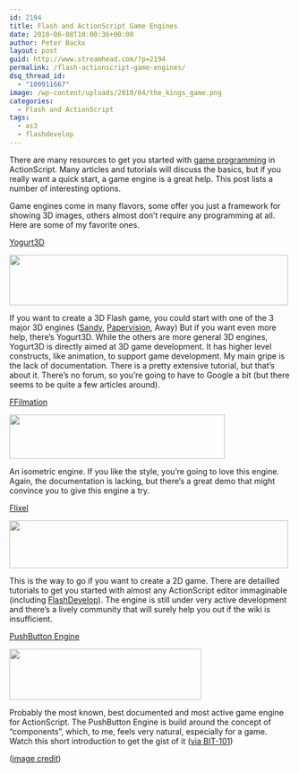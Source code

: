 ```yaml
---
id: 2194
title: Flash and ActionScript Game Engines
date: 2010-06-08T10:00:36+00:00
author: Peter Backx
layout: post
guid: http://www.streamhead.com/?p=2194
permalink: /flash-actionscript-game-engines/
dsq_thread_id:
  - "100911667"
image: /wp-content/uploads/2010/04/the_kings_game.png
categories:
  - Flash and ActionScript
tags:
  - as3
  - flashdevelop
---
```

There are many resources to get you started with <a title="13 Resources to Get Started in Game Programming" href="http://www.streamhead.com/13-game-programming-links/" target="_blank">game programming</a> in ActionScript. Many articles and tutorials will discuss the basics, but if you really want a quick start, a game engine is a great help. This post lists a number of interesting options.

<!--more-->Game engines come in many flavors, some offer you just a framework for showing 3D images, others almost don&#8217;t require any programming at all. Here are some of my favorite ones.

<a title="Yogurt3D" href="http://www.yogurt3d.com/" target="_blank">Yogurt3D</a>

[<img class="alignnone size-full wp-image-2339" title="yogurt3d" src="http://www.streamhead.com/wp-content/uploads/2010/04/yogurt3d.png" alt="" width="498" height="90" srcset="http://www.streamhead.com/wp-content/uploads/2010/04/yogurt3d.png 498w, http://www.streamhead.com/wp-content/uploads/2010/04/yogurt3d-300x54.png 300w" sizes="(max-width: 498px) 100vw, 498px" />](http://www.yogurt3d.com/)

If you want to create a 3D Flash game, you could start with one of the 3 major 3D engines (<a title="Sandy 3D Tutorial" href="http://www.streamhead.com/sandy-3d-tutorial/" target="_blank">Sandy</a>, <a title="Papervision3D and physics" href="http://www.streamhead.com/obsession-flash-physics-3d/" target="_blank">Papervision</a>, Away) But if you want even more help, there&#8217;s Yogurt3D. While the others are more general 3D engines, Yogurt3D is directly aimed at 3D game development. It has higher level constructs, like animation, to support game development. My main gripe is the lack of documentation. There is a pretty extensive tutorial, but that&#8217;s about it. There&#8217;s no forum, so you&#8217;re going to have to Google a bit (but there seems to be quite a few articles around).

<a title="FFilmation" href="http://www.ffilmation.org/website/" target="_blank">FFilmation</a>

[<img class="alignnone size-full wp-image-2341" title="ffilmation" src="http://www.streamhead.com/wp-content/uploads/2010/04/ffilmation.png" alt="" width="385" height="79" srcset="http://www.streamhead.com/wp-content/uploads/2010/04/ffilmation.png 385w, http://www.streamhead.com/wp-content/uploads/2010/04/ffilmation-300x61.png 300w" sizes="(max-width: 385px) 100vw, 385px" />](http://www.ffilmation.org/website/)

An isometric engine. If you like the style, you&#8217;re going to love this engine. Again, the documentation is lacking, but there&#8217;s a great demo that might convince you to give this engine a try.

<a title="Flixel" href="http://flixel.org/" target="_blank">Flixel</a>

[<img class="alignnone size-full wp-image-2343" title="flixel" src="http://www.streamhead.com/wp-content/uploads/2010/04/flixel.png" alt="" width="498" height="85" srcset="http://www.streamhead.com/wp-content/uploads/2010/04/flixel.png 498w, http://www.streamhead.com/wp-content/uploads/2010/04/flixel-300x51.png 300w" sizes="(max-width: 498px) 100vw, 498px" />](http://flixel.org/)

This is the way to go if you want to create a 2D game. There are detailled tutorials to get you started with almost any ActionScript editor immaginable (including <a title="Getting started with Sandy 3D and FlashDevelop" href="http://www.streamhead.com/tutorial-getting-started-with-sandy-3d-and-flashdevelop/" target="_blank">FlashDevelop</a>). The engine is still under very active development and there&#8217;s a lively community that will surely help you out if the wiki is insufficient.

<a title="PushButton Engine" href="http://pushbuttonengine.com/" target="_blank">PushButton Engine</a>

[<img class="alignnone size-full wp-image-2344" title="pushbutton-engine" src="http://www.streamhead.com/wp-content/uploads/2010/04/pushbutton-engine.png" alt="" width="343" height="91" srcset="http://www.streamhead.com/wp-content/uploads/2010/04/pushbutton-engine.png 343w, http://www.streamhead.com/wp-content/uploads/2010/04/pushbutton-engine-300x79.png 300w" sizes="(max-width: 343px) 100vw, 343px" />](http://pushbuttonengine.com/)

Probably the most known, best documented and most active game engine for ActionScript. The PushButton Engine is build around the concept of &#8220;components&#8221;, which, to me, feels very natural, especially for a game. Watch this short introduction to get the gist of it (<a title="Component Based Game Architecture" href="http://www.bit-101.com/blog/?p=2408" target="_blank">via BIT-101</a>)



(<a title="The King's Game" href="http://www.flickr.com/photos/levyfulop/4200540217/" target="_blank">image credit</a>)

<!-- AddThis Advanced Settings generic via filter on the_content -->

<!-- AddThis Share Buttons generic via filter on the_content -->